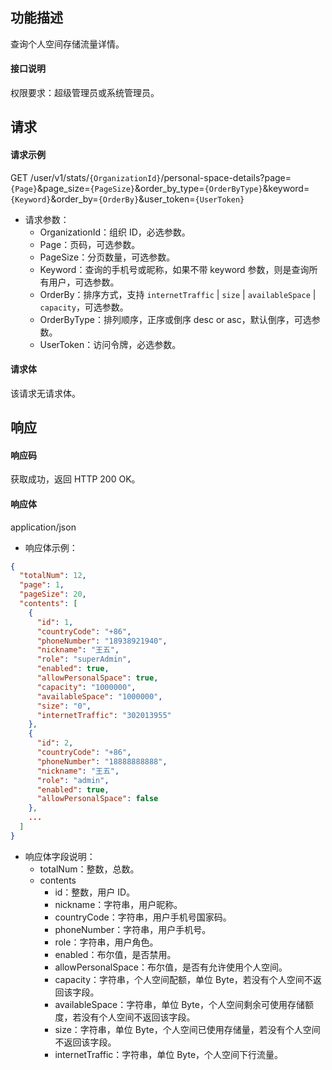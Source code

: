 ## 功能描述

查询个人空间存储流量详情。

#### 接口说明

权限要求：超级管理员或系统管理员。


## 请求

#### 请求示例

GET /user/v1/stats/`{OrganizationId}`/personal-space-details?page=`{Page}`&page_size=`{PageSize}`&order_by_type=`{OrderByType}`&keyword=`{Keyword}`&order_by=`{OrderBy}`&user_token=`{UserToken}`

- 请求参数：
  - OrganizationId：组织 ID，必选参数。
  - Page：页码，可选参数。
  - PageSize：分页数量，可选参数。
  - Keyword：查询的手机号或昵称，如果不带 keyword 参数，则是查询所有用户，可选参数。
  - OrderBy：排序方式，支持 `internetTraffic` | `size` | `availableSpace` | `capacity`，可选参数。
  - OrderByType：排列顺序，正序或倒序 desc or asc，默认倒序，可选参数。
  - UserToken：访问令牌，必选参数。
  
#### 请求体

该请求无请求体。

## 响应

#### 响应码

获取成功，返回 HTTP 200 OK。

#### 响应体

application/json

- 响应体示例：

```json
{
  "totalNum": 12,
  "page": 1,
  "pageSize": 20,
  "contents": [
    {
      "id": 1,
      "countryCode": "+86",
      "phoneNumber": "18938921940",
      "nickname": "王五",
      "role": "superAdmin",
      "enabled": true,
      "allowPersonalSpace": true,
      "capacity": "1000000",
      "availableSpace": "1000000",
      "size": "0",
      "internetTraffic": "302013955"
    },
    {
      "id": 2,
      "countryCode": "+86",
      "phoneNumber": "18888888888",
      "nickname": "王五",
      "role": "admin",
      "enabled": true,
      "allowPersonalSpace": false
    },
    ...
  ]
}
```

- 响应体字段说明：
  - totalNum：整数，总数。
  - contents
    - id：整数，用户 ID。
    - nickname：字符串，用户昵称。
    - countryCode：字符串，用户手机号国家码。
    - phoneNumber：字符串，用户手机号。
    - role：字符串，用户角色。
    - enabled：布尔值，是否禁用。
    - allowPersonalSpace：布尔值，是否有允许使用个人空间。
    - capacity：字符串，个人空间配额，单位 Byte，若没有个人空间不返回该字段。
    - availableSpace：字符串，单位 Byte，个人空间剩余可使用存储额度，若没有个人空间不返回该字段。
    - size：字符串，单位 Byte，个人空间已使用存储量，若没有个人空间不返回该字段。
    - internetTraffic：字符串，单位 Byte，个人空间下行流量。
